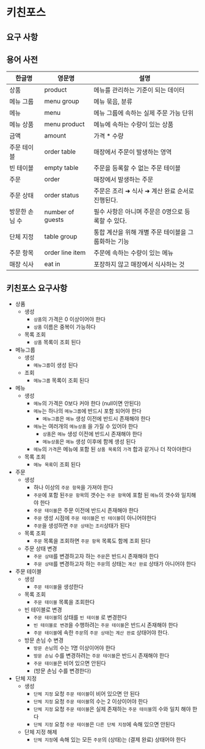 # 키친포스

## 요구 사항

## 용어 사전

| 한글명 | 영문명 | 설명 |
| --- | --- | --- |
| 상품 | product | 메뉴를 관리하는 기준이 되는 데이터 |
| 메뉴 그룹 | menu group | 메뉴 묶음, 분류 |
| 메뉴 | menu | 메뉴 그룹에 속하는 실제 주문 가능 단위 |
| 메뉴 상품 | menu product | 메뉴에 속하는 수량이 있는 상품 |
| 금액 | amount | 가격 * 수량 |
| 주문 테이블 | order table | 매장에서 주문이 발생하는 영역 |
| 빈 테이블 | empty table | 주문을 등록할 수 없는 주문 테이블 |
| 주문 | order | 매장에서 발생하는 주문 |
| 주문 상태 | order status | 주문은 조리 ➜ 식사 ➜ 계산 완료 순서로 진행된다. |
| 방문한 손님 수 | number of guests | 필수 사항은 아니며 주문은 0명으로 등록할 수 있다. |
| 단체 지정 | table group | 통합 계산을 위해 개별 주문 테이블을 그룹화하는 기능 |
| 주문 항목 | order line item | 주문에 속하는 수량이 있는 메뉴 |
| 매장 식사 | eat in | 포장하지 않고 매장에서 식사하는 것 |

## 키친포스 요구사항 
* 상품
    * 생성
        * `상품`의 가격은 0 이상이어야 한다
        * `상품` 이름은 중복이 가능하다
    * 목록 조회
        * `상품` 목록이 조회 된다
* 메뉴그룹
    * 생성
        * `메뉴그룹`이 생성 된다
    * 조회
        * `메뉴그룹` 목록이 조회 된다
* 메뉴
    * 생성
        * `메뉴`의 가격은 0보다 커야 한다 (null이면 안된다)
        * `메뉴`는 하나의 `메뉴그룹`에 반드시 포함 되어야 한다
            * `메뉴그룹`은 `메뉴` 생성 이전에 반드시 존재해야 한다
        * `메뉴`는 여러개의 `메뉴상품` 을 가질 수 있어야 한다
            * `상품`은 `메뉴` 생성 이전에 반드시 존재해야 한다
            * `메뉴상품`은 `메뉴` 생성 이후에 함께 생성 된다
        * `메뉴`의 `가격`은 메뉴에 포함 된 `상품 목록`의 `가격` 합과 같거나 더 작아야한다
    * 목록 조회
        * `메뉴 목록`이 조회 된다
* 주문
    * 생성
        * 하나 이상의 `주문 항목`을 가져야 한다
        * `주문`에 포함 된`주문 항목`의 갯수는 `주문 항목`에 포함 된 `메뉴`의 갯수와 일치해야 한다
        * `주문 테이블`은 주문 이전에 반드시 존재해야 한다
        * `주문` 생성 시점에 `주문 테이블`은 `빈 테이블`이 아니어야한다
        * `주문`을 생성하면 `주문 상태`는 `조리`상태가 된다
    * 목록 조회
        * `주문` 목록을 조회하면 `주문 항목` 목록도 함께 조회 된다
    * 주문 상태 변경
        * `주문 상태`를 변경하고자 하는 `주문`은 반드시 존재해야 한다
        * `주문 상태`를 변경하고자 하는 `주문`의 상태는 `계산 완료` 상태가 아니어야 한다
* 주문 테이블
    * 생성
        * `주문 테이블`을 생성한다
    * 목록 조회
        * `주문 테이블` 목록을 조회한다
    * 빈 테이블로 변경
        * `주문 테이블`의 상태를 `빈 테이블` 로 변경한다
        * `빈 테이블로 변경`을 수행하려는 `주문 테이블`은 반드시 존재해야 한다
        * `주문 테이블`에 속한 `주문`의 `주문 상태`는 `계산 완료` 상태어야 한다.
    * 방문 손님 수 변경
        * `방문 손님`의 수는 1명 이상이어야 한다
        * `방문 손님` 수를 변경하려는 `주문 테이블`은 반드시 존재해야 한다
        * `주문 테이블`은 비어 있으면 안된다
        * (방문 손님 수를 변경한다)
* 단체 지정
    * 생성
        * `단체 지정` 요청 `주문 테이블`이 비어 있으면 안 된다
        * `단체 지정` 요청 `주문 테이블`의 수는 2 이상이어야 한다
        * `단체 지정` 요청 `주문 테이블`은 실제 존재하는 `주문 테이블`의 수와 일치 해야 한다
        * `단체 지정` 요청 `주문 테이블`은 `다른 단체 지정`에 속해 있으면 안된다
    * 단체 지정 해제
        * `단체 지정`에 속해 있는 모든 `주문`의 (상태)는 (결제 완료) 상태어야 한다
